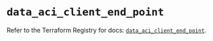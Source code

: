 # `data_aci_client_end_point`

Refer to the Terraform Registry for docs: [`data_aci_client_end_point`](https://registry.terraform.io/providers/ciscodevnet/aci/2.17.0/docs/data-sources/client_end_point).
